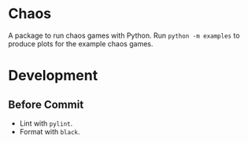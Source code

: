 # Chaos

A package to run chaos games with Python.
Run `python -m examples` to produce plots
for the example chaos games.

# Development

## Before Commit

- Lint with `pylint`.
- Format with `black`.
